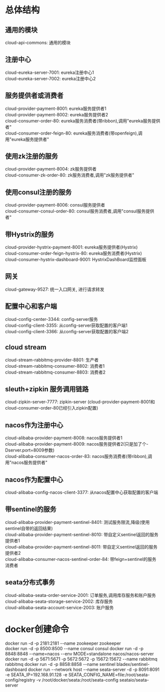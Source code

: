 # 总体结构

## 通用的模块
cloud-api-commons: 通用的模块   

## 注册中心
cloud-eureka-server-7001: eureka注册中心1   
cloud-eureka-server-7002: eureka注册中心2   

## 服务提供者或消费者
cloud-provider-payment-8001: eureka服务提供者1   
cloud-provider-payment-8002: eureka服务提供者2   
cloud-consumer-order-80: eureka服务消费者(带ribbon),调用"eureka服务提供者"   
cloud-consumer-order-feign-80: eureka服务消费者(带openfeign),调用"eureka服务提供者"   

## 使用zk注册的服务
cloud-provider-payment-8004: zk服务提供者   
cloud-consumer-zk-order-80: zk服务消费者,调用"zk服务提供者"   

## 使用consul注册的服务
cloud-provider-payment-8006: consul服务提供者   
cloud-consumer-consul-order-80: consul服务消费者,调用"consul服务提供者"   

## 带Hystrix的服务
cloud-provider-hystrix-payment-8001: eureka服务提供者(Hystrix)   
cloud-consumer-order-feign-hystrix-80: eureka服务消费者(Hystrix)   
cloud-consumer-hystrix-dashboard-9001: HystrixDashBoard监控面板   

## 网关
cloud-gateway-9527: 统一入口网关, 进行请求转发   

## 配置中心和客户端
cloud-config-center-3344: config-server服务   
cloud-config-client-3355: 从config-server获取配置的客户端1   
cloud-config-client-3366: 从config-server获取配置的客户端2   

## cloud stream
cloud-stream-rabbitmq-provider-8801: 生产者   
cloud-stream-rabbitmq-consumer-8802: 消费者1   
cloud-stream-rabbitmq-consumer-8803: 消费者2   

## sleuth+zipkin 服务调用链路
cloud-zipkin-server-7777: zipkin-server (cloud-provider-payment-8001和cloud-consumer-order-80已经引入zipkin配置)   

## nacos作为注册中心
cloud-alibaba-provider-payment-8008: nacos服务提供者1   
cloud-alibaba-provider-payment-8009: nacos服务提供者2(只是加了个-Dserver.port=8009参数)   
cloud-alibaba-consumer-nacos-order-83: nacos服务消费者(带ribbon),调用"nacos服务提供者"   

## nacos作为配置中心
cloud-alibaba-config-nacos-client-3377: 从nacos配置中心获取配置的客户端   

## 带sentinel的服务
cloud-alibaba-provider-payment-sentinel-8401: 测试服务限流,降级(使用sentinel自带的返回结果)   
cloud-alibaba-provider-payment-sentinel-8010: 带自定义sentinel返回的服务提供者1   
cloud-alibaba-provider-payment-sentinel-8011: 带自定义sentinel返回的服务提供者2   
cloud-alibaba-consumer-nacos-sentinel-order-84: 带feign+sentinel的服务消费者   

## seata分布式事务
cloud-alibaba-seata-order-service-2001: 订单服务,调用库存服务和账户服务   
cloud-alibaba-seata-storage-service-2002: 库存服务   
cloud-alibaba-seata-account-service-2003: 账户服务   

# docker创建命令
docker run -d -p 2181:2181 --name zookeeper zookeeper  
docker run -d -p 8500:8500 --name consul consul
docker run -d -p 8848:8848 --name=nacos --env MODE=standalone nacos/nacos-server
docker run -d -p 5671:5671 -p 5672:5672 -p 15672:15672 --name rabbitmq rabbitmq
docker run -d -p 8858:8858 --name sentinel bladex/sentinel-dashboard
docker run --network host --name seata-server -d -p 8091:8091 -e SEATA_IP=192.168.91.128 -e SEATA_CONFIG_NAME=file:/root/seata-config/registry -v /root/docker/seata:/root/seata-config seataio/seata-server

